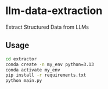# llm-data-extraction
Extract Structured Data from LLMs

## Usage

```bash
cd extractor
conda create -n my_env python=3.13
conda activate my_env
pip install -r requirements.txt
python main.py
```
